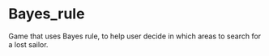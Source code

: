 # Bayes_rule
Game that uses Bayes rule, to help user decide in which areas to search for a lost sailor.
